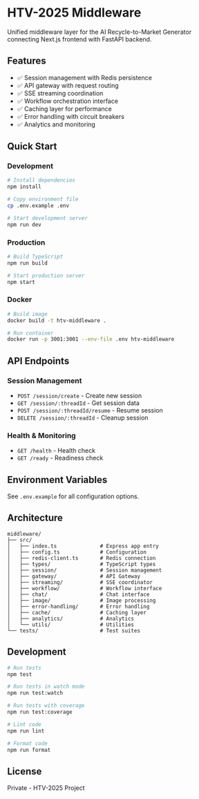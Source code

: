 # HTV-2025 Middleware

Unified middleware layer for the AI Recycle-to-Market Generator connecting Next.js frontend with FastAPI backend.

## Features

- ✅ Session management with Redis persistence
- ✅ API gateway with request routing
- ✅ SSE streaming coordination
- ✅ Workflow orchestration interface
- ✅ Caching layer for performance
- ✅ Error handling with circuit breakers
- ✅ Analytics and monitoring

## Quick Start

### Development

```bash
# Install dependencies
npm install

# Copy environment file
cp .env.example .env

# Start development server
npm run dev
```

### Production

```bash
# Build TypeScript
npm run build

# Start production server
npm start
```

### Docker

```bash
# Build image
docker build -t htv-middleware .

# Run container
docker run -p 3001:3001 --env-file .env htv-middleware
```

## API Endpoints

### Session Management
- `POST /session/create` - Create new session
- `GET /session/:threadId` - Get session data
- `POST /session/:threadId/resume` - Resume session
- `DELETE /session/:threadId` - Cleanup session

### Health & Monitoring
- `GET /health` - Health check
- `GET /ready` - Readiness check

## Environment Variables

See `.env.example` for all configuration options.

## Architecture

```
middleware/
├── src/
│   ├── index.ts              # Express app entry
│   ├── config.ts             # Configuration
│   ├── redis-client.ts       # Redis connection
│   ├── types/                # TypeScript types
│   ├── session/              # Session management
│   ├── gateway/              # API Gateway
│   ├── streaming/            # SSE coordinator
│   ├── workflow/             # Workflow interface
│   ├── chat/                 # Chat interface
│   ├── image/                # Image processing
│   ├── error-handling/       # Error handling
│   ├── cache/                # Caching layer
│   ├── analytics/            # Analytics
│   └── utils/                # Utilities
└── tests/                    # Test suites
```

## Development

```bash
# Run tests
npm test

# Run tests in watch mode
npm run test:watch

# Run tests with coverage
npm run test:coverage

# Lint code
npm run lint

# Format code
npm run format
```

## License

Private - HTV-2025 Project
